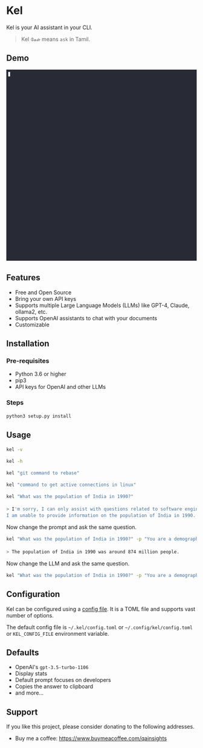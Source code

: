 # Kel

Kel is your AI assistant in your CLI. 

> Kel `கேள்` means `ask` in Tamil.

## Demo

![Kel-Demo](https://raw.githubusercontent.com/QAInsights/kel-docs/main/static/img/kel-demo.gif)

## Features

- Free and Open Source
- Bring your own API keys
- Supports multiple Large Language Models (LLMs) like GPT-4, Claude, ollama2, etc.
- Supports OpenAI assistants to chat with your documents
- Customizable

## Installation

### Pre-requisites
- Python 3.6 or higher
- pip3
- API keys for OpenAI and other LLMs

### Steps

```bash
python3 setup.py install
```

## Usage

```bash
kel -v
```

```bash
kel -h
```

```bash
kel "git command to rebase"
```

```bash
kel "command to get active connections in linux"
```

```bash
kel "What was the population of India in 1990?"

> I'm sorry, I can only assist with questions related to software engineering and command line tools. 
I am unable to provide information on the population of India in 1990.
```

Now change the prompt and ask the same question.
```bash
kel "What was the population of India in 1990?" -p "You are a demography expert" 

> The population of India in 1990 was around 874 million people.
```

Now change the LLM and ask the same question.
```bash
kel "What was the population of India in 1990?" -p "You are a demography expert" -c ollama -m llama2 
```

## Configuration

Kel can be configured using a [config file](./config.toml). It is a TOML file and supports vast number of options. 

The default config file is `~/.kel/config.toml` or `~/.config/kel/config.toml` or `KEL_CONFIG_FILE` environment variable.

## Defaults

- OpenAI's `gpt-3.5-turbo-1106`
- Display stats
- Default prompt focuses on developers
- Copies the answer to clipboard
- and more...

## Support

If you like this project, please consider donating to the following addresses.

- Buy me a coffee: https://www.buymeacoffee.com/qainsights



